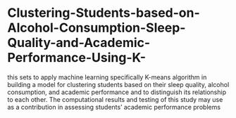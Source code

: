 # Clustering-Students-based-on-Alcohol-Consumption-Sleep-Quality-and-Academic-Performance-Using-K-
this sets to apply machine learning specifically K-means algorithm in  building a model for clustering students based on their sleep quality, alcohol consumption, and academic performance and to  distinguish its relationship to each other. The computational results  and testing of this study may use as a contribution in assessing  students’ academic performance problems
